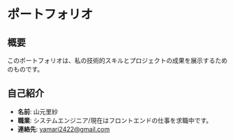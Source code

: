 # ポートフォリオ

## 概要
このポートフォリオは、私の技術的スキルとプロジェクトの成果を展示するためのものです。

## 自己紹介

- **名前**: 山元里紗
- **職業**: システムエンジニア/現在はフロントエンドの仕事を求職中です。
- **連絡先**: yamari2422@gmail.com
